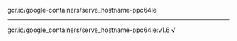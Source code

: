 gcr.io/google-containers/serve_hostname-ppc64le 

----
gcr.io/google_containers/serve_hostname-ppc64le:v1.6 √

